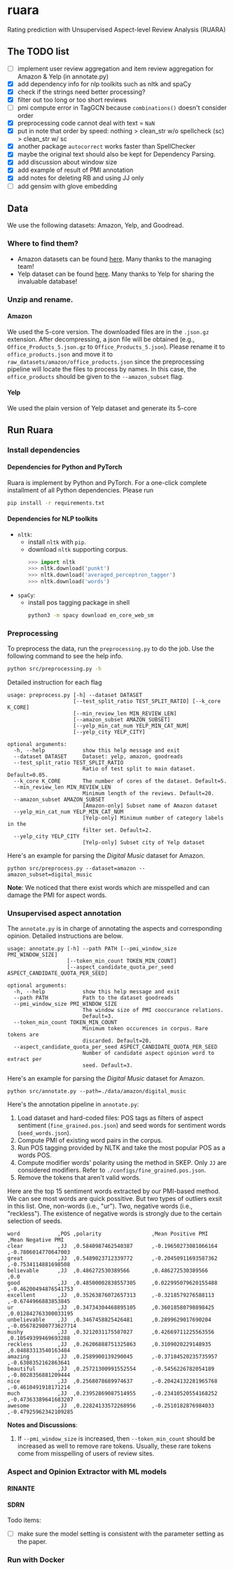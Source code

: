# ruara
Rating prediction with Unsupervised Aspect-level Review Analysis (RUARA)

## The TODO list

- [ ] implement user review aggregation and item review aggregation for Amazon & Yelp (in annotate.py)
- [x] add dependency info for nlp toolkits such as nltk and spaCy
- [x] check if the strings need better processing?
- [x] filter out too long or too short reviews
- [ ] pmi compute error in TagGCN because `combinations()` doesn't consider order
- [x] preprocessing code cannot deal with text = `NaN`
- [x] put in note that order by speed: 
    nothing > clean_str w/o spellcheck (sc) > clean_str w/ sc
- [x] another package `autocorrect` works faster than SpellChecker
- [x] maybe the original text should also be kept for Dependency Parsing.
- [x] add discussion about window size
- [x] add example of result of PMI annotation
- [x] add notes for deleting RB and using JJ only
- [ ] add gensim with glove embedding

## Data

We use the following datasets: Amazon, Yelp, and Goodread.

### Where to find them?

* Amazon datasets can be found [here](https://nijianmo.github.io/amazon/index.html). Many thanks to the managing team!
* Yelp dataset can be found [here](https://www.yelp.com/dataset). Many thanks to Yelp for sharing the invaluable database!

### Unzip and rename.

#### Amazon
We used the 5-core version. The downloaded files are in the `.json.gz` extension. After decompressing, a json file will be obtained (e.g., `Office_Products_5.json.gz` to `Office_Products_5.json`). Please rename it to `office_products.json` and move it to `raw_datasets/amazon/office_products.json` since the preprocessing pipeline will locate the files to process by names. In this case, the `office_products` should be given to the `--amazon_subset` flag.

#### Yelp
We used the plain version of Yelp dataset and generate its 5-core


## Run Ruara

### Install dependencies

#### Dependencies for Python and PyTorch
Ruara is implement by Python and PyTorch. For a one-click complete installment of all Python dependencies. Please run
```bash
pip install -r requirements.txt
```

#### Dependencies for NLP toolkits
- `nltk`:
  - install `nltk` with `pip`.
  - download `nltk` supporting corpus.
    ```python
    >>> import nltk
    >>> nltk.download('punkt')
    >>> nltk.download('averaged_perceptron_tagger')
    >>> nltk.download('words')
    ```
- `spaCy`:
  - install pos tagging package in shell
    ```bash
    python3 -m spacy download en_core_web_sm
    ```


### Preprocessing

To preprocess the data, run the `preprocessing.py` to do the job. Use the following command to see the help info.
```bash
python src/preprocessing.py -h
```

Detailed instruction for each flag
```text
usage: preprocess.py [-h] --dataset DATASET
                     [--test_split_ratio TEST_SPLIT_RATIO] [--k_core K_CORE]
                     [--min_review_len MIN_REVIEW_LEN]
                     [--amazon_subset AMAZON_SUBSET]
                     [--yelp_min_cat_num YELP_MIN_CAT_NUM]
                     [--yelp_city YELP_CITY]

optional arguments:
  -h, --help            show this help message and exit
  --dataset DATASET     Dataset: yelp, amazon, goodreads
  --test_split_ratio TEST_SPLIT_RATIO
                        Ratio of test split to main dataset. Default=0.05.
  --k_core K_CORE       The number of cores of the dataset. Default=5.
  --min_review_len MIN_REVIEW_LEN
                        Minimum length of the reviews. Default=20.
  --amazon_subset AMAZON_SUBSET
                        [Amazon-only] Subset name of Amazon dataset
  --yelp_min_cat_num YELP_MIN_CAT_NUM
                        [Yelp-only] Minimum number of category labels in the
                        filter set. Default=2.
  --yelp_city YELP_CITY
                        [Yelp-only] Subset city of Yelp dataset
```

Here's an example for parsing the _Digital Music_ dataset for Amazon.
```
python src/preprocess.py --dataset=amazon --amazon_subset=digital_music
```

**Note**: We noticed that there exist words which are misspelled and can damage the PMI for aspect words. 

### Unsupervised aspect annotation

The `annotate.py` is in charge of annotating the aspects and corresponding opinion. Detailed instructions are below.

```text
usage: annotate.py [-h] --path PATH [--pmi_window_size PMI_WINDOW_SIZE]
                   [--token_min_count TOKEN_MIN_COUNT]
                   [--aspect_candidate_quota_per_seed ASPECT_CANDIDATE_QUOTA_PER_SEED]

optional arguments:
  -h, --help            show this help message and exit
  --path PATH           Path to the dataset goodreads
  --pmi_window_size PMI_WINDOW_SIZE
                        The window size of PMI cooccurance relations.
                        Default=3.
  --token_min_count TOKEN_MIN_COUNT
                        Minimum token occurences in corpus. Rare tokens are
                        discarded. Default=20.
  --aspect_candidate_quota_per_seed ASPECT_CANDIDATE_QUOTA_PER_SEED
                        Number of candidate aspect opinion word to extract per
                        seed. Default=3.
```

Here's an example for parsing the _Digital Music_ dataset for Amazon.
```
python src/annotate.py --path=./data/amazon/digital_music
```

Here's the annotation pipeline in `annotate.py`:

1. Load dataset and hard-coded files: POS tags as filters of aspect sentiment (`fine_grained.pos.json`) and seed words for sentiment words (`seed_words.json`).
2. Compute PMI of existing word pairs in the corpus.
3. Run POS tagging provided by NLTK and take the most popular POS as a words POS.
4. Compute modifier words' polarity using the method in SKEP. Only `JJ` are considered modifiers. Refer to `./configs/fine_grained.pos.json`.
5. Remove the tokens that aren't valid words.

Here are the top 15 sentiment words extracted by our PMI-based method. We can see most words are quick possitive. But two types of outliers exsit in this list. One, non-words (i.e., "ur"). Two, negative words (i.e., "reckless"). The existence of negative words is strongly due to the certain selection of seeds.
```
word            ,POS ,polarity                ,Mean Positive PMI      ,Mean Negative PMI
clear           ,JJ  ,0.5840987462540387      ,-0.19650273081066164   ,-0.7806014770647003
great           ,JJ  ,0.5489023712339772      ,-0.20450911693587362   ,-0.7534114881698508
believable      ,JJ  ,0.486272530389566       ,0.486272530389566      ,0.0
good            ,JJ  ,0.48500002838557305     ,0.022995079620155488   ,-0.46200494876541753
excellent       ,JJ  ,0.35263876072657313     ,-0.3218579276588113    ,-0.6744966883853845
ur              ,JJ  ,0.34734304468895105     ,0.36018580798898425    ,0.012842763300033195
unbelievable    ,JJ  ,0.3467458825426481      ,0.2899629017690204     ,-0.056782980773627714
mushy           ,JJ  ,0.3212031175587027      ,0.42669711225563556    ,0.10549399469693288
reckless        ,JJ  ,0.26206888751325863     ,0.3109020229148935     ,0.04883313540163484
amazing         ,JJ  ,0.2589900139290045      ,-0.37184520235735957   ,-0.6308352162863641
beautiful       ,JJ  ,0.25721300991552554     ,-0.5456226782054189    ,-0.8028356881209444
nice            ,JJ  ,0.2568078689974637      ,-0.20424132281965768   ,-0.4610491918171214
much            ,JJ  ,0.23952869087514955     ,-0.23410520554168252   ,-0.47363389641683207
awesome         ,JJ  ,0.22824133572268956     ,-0.2510182876984033    ,-0.47925962342109285
```


**Notes and Discussions**:
 1. If `--pmi_window_size` is increased, then `--token_min_count` should be increased as well to remove rare tokens. Usually, these rare tokens come from 
  misspelling of users of review sites.

### Aspect and Opinion Extractor with ML models

#### RINANTE

#### SDRN

Todo items:

- [ ] make sure the model setting is consistent with the parameter setting as the paper.

### Run with Docker

